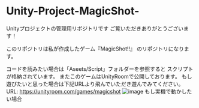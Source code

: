 # Unity-Project-MagicShot-
Unityプロジェクトの管理用リポジトリです
ご覧いただきありがとうございます！

このリポジトリは私が作成したゲーム『MagicShot!!』
のリポジトリになります。

コードを読みたい場合は「Aseets/Script」フォルダーを参照すると
スクリプトが格納されています。
またこのゲームはUnityRoomで公開しております。
もし遊びたいと思った場合は下記URLより飛んでいただき遊んでみてください。
URL: https://unityroom.com/games/magicshot
![image](https://user-images.githubusercontent.com/99862880/205417181-4581710e-d1e7-4c60-a969-fd744ce95f63.png)
もし実機で動かしたい場合
